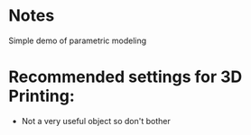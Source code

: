 # Notes
Simple demo of parametric modeling

# Recommended settings for 3D Printing:
- Not a very useful object so don't bother
